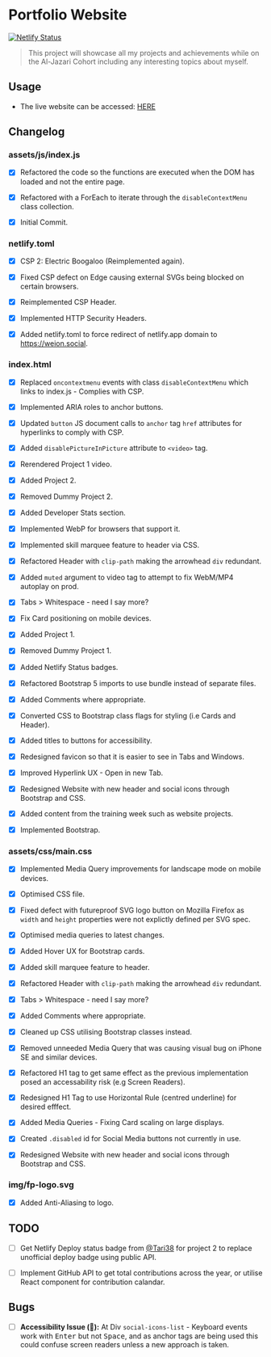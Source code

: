 # Portfolio Website

[![Netlify Status](https://api.netlify.com/api/v1/badges/a3309f19-bbdc-485b-a3ae-e96be0836b6f/deploy-status)](https://app.netlify.com/sites/futureproof-portfolio-terry/deploys)

> This project will showcase all my projects and achievements while on the Al-Jazari Cohort including any interesting topics about myself.

## Usage

* The live website can be accessed: [HERE](https://weion.social)

## Changelog

### assets/js/index.js

- [x] Refactored the code so the functions are executed when the DOM has loaded and not the entire page.

- [x] Refactored with a ForEach to iterate through the `disableContextMenu` class collection.

- [x] Initial Commit.

### netlify.toml

- [x] CSP 2: Electric Boogaloo (Reimplemented again).

- [x] Fixed CSP defect on Edge causing external SVGs being blocked on certain browsers.

- [x] Reimplemented CSP Header.

- [x] Implemented HTTP Security Headers.

- [x] Added netlify.toml to force redirect of netlify.app domain to https://weion.social.

### index.html

- [x] Replaced `oncontextmenu` events with class `disableContextMenu` which links to index.js - Complies with CSP. 

- [x] Implemented ARIA roles to anchor buttons.

- [x] Updated `button` JS document calls to `anchor` tag `href` attributes for hyperlinks to comply with CSP.

- [x] Added `disablePictureInPicture` attribute to `<video>` tag.

- [x] Rerendered Project 1 video.

- [x] Added Project 2.

- [x] Removed Dummy Project 2.

- [x] Added Developer Stats section.

- [x] Implemented WebP for browsers that support it.

- [x] Implemented skill marquee feature to header via CSS.

- [x] Refactored Header with `clip-path` making the arrowhead `div` redundant.

- [x] Added `muted` argument to video tag to attempt to fix WebM/MP4 autoplay on prod.

- [x] Tabs > Whitespace - need I say more?

- [x] Fix Card positioning on mobile devices.

- [x] Added Project 1.

- [x] Removed Dummy Project 1.

- [x] Added Netlify Status badges.

- [x] Refactored Bootstrap 5 imports to use bundle instead of separate files.

- [x] Added Comments where appropriate.

- [x] Converted CSS to Bootstrap class flags for styling (i.e Cards and Header).

- [x] Added titles to buttons for accessibility.

- [x] Redesigned favicon so that it is easier to see in Tabs and Windows.

- [x] Improved Hyperlink UX - Open in new Tab.

- [x] Redesigned Website with new header and social icons through Bootstrap and CSS.

- [x] Added content from the training week such as website projects.

- [x] Implemented Bootstrap.

### assets/css/main.css

- [x] Implemented Media Query improvements for landscape mode on mobile devices.

- [x] Optimised CSS file.

- [x] Fixed defect with futureproof SVG logo button on Mozilla Firefox as `width` and `height` properties were not explictly defined per SVG spec.

- [x] Optimised media queries to latest changes.

- [x] Added Hover UX for Bootstrap cards.

- [x] Added skill marquee feature to header.

- [x] Refactored Header with `clip-path` making the arrowhead `div` redundant.

- [x] Tabs > Whitespace - need I say more?

- [x] Added Comments where appropriate.

- [x] Cleaned up CSS utilising Bootstrap classes instead.

- [x] Removed unneeded Media Query that was causing visual bug on iPhone SE and similar devices.

- [x] Refactored H1 tag to get same effect as the previous implementation posed an accessability risk (e.g Screen Readers).

- [x] Redesigned H1 Tag to use Horizontal Rule (centred underline) for desired efffect.

- [x] Added Media Queries - Fixing Card scaling on large displays.

- [x] Created `.disabled` id for Social Media buttons not currently in use.

- [x] Redesigned Website with new header and social icons through Bootstrap and CSS.


### img/fp-logo.svg

- [x] Added Anti-Aliasing to logo.

## TODO

- [ ] Get Netlify Deploy status badge from [@Tari38](https://github.com/Tari38) for project 2 to replace unofficial deploy badge using public API.

- [ ] Implement GitHub API to get total contributions across the year, or utilise React component for contribution calandar.

## Bugs

- [ ] **Accessibility Issue (🔴):**  At Div `social-icons-list` - Keyboard events work with <kbd>Enter</kbd> but not <kbd>Space</kbd>, and as anchor tags are being used this could confuse screen readers unless a new approach is taken.
